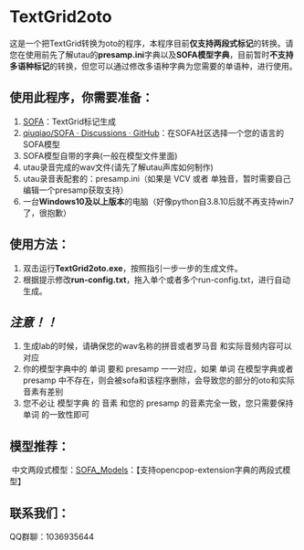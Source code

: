 # **TextGrid2oto**

这是一个把TextGrid转换为oto的程序，本程序目前**仅支持两段式标记**的转换。请您在使用前先了解utau的**presamp.ini**字典以及**SOFA模型字典**，目前暂时**不支持多语种标记**的转换，但您可以通过修改多语种字典为您需要的单语种，进行使用。

## 使用此程序，你需要准备：

1. [SOFA](https://github.com/qiuqiao/SOFA)：TextGrid标记生成
2. [qiuqiao/SOFA · Discussions · GitHub](https://github.com/qiuqiao/SOFA/discussions)：在SOFA社区选择一个您的语言的SOFA模型
3. SOFA模型自带的字典(一般在模型文件里面)
4. utau录音完成的wav文件(请先了解utau声库如何制作)
5. utau录音表配套的：presamp.ini（如果是 VCV 或者 单独音，暂时需要自己编辑一个presamp获取支持）
6. 一台**Windows10及以上版本**的电脑（好像python自3.8.10后就不再支持win7了，很抱歉）

## 使用方法：

1. 双击运行**TextGrid2oto.exe**，按照指引一步一步的生成文件。
2. 根据提示修改**run-config.txt**，拖入单个或者多个run-config.txt，进行自动生成。

## ***注意！！***

1. 生成lab的时候，请确保您的wav名称的拼音或者罗马音 和实际音频内容可以对应
2. 你的模型字典中的 单词 要和 presamp 一一对应，如果 单词 在模型字典或者presamp 中不存在，则会被sofa和该程序删除，会导致您的部分的oto和实际音素有差别
3. 您不必让 模型字典 的 音素 和您的 presamp 的音素完全一致，您只需要保持 单词 的一致性即可

## 模型推荐：

​		中文两段式模型：[SOFA_Models](https://github.com/BaiShuoQwQ/SOFA_Models)：【支持opencpop-extension字典的两段式模型】

## 联系我们：

QQ群聊：1036935644

